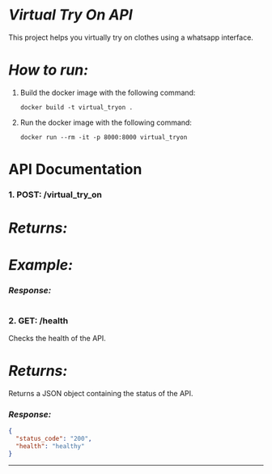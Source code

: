 

***Virtual Try On API***
===

This project helps you virtually try on clothes using a whatsapp interface.


***How to run:***
===
1. Build the docker image with the following command:

    ```docker build -t virtual_tryon .```

2. Run the docker image with the following command:

    ```docker run --rm -it -p 8000:8000 virtual_tryon```


# API Documentation


### 1. POST: /virtual_try_on



***Returns:***
===


***Example:***
===

### *Response:*
```json


```

### 2. GET: /health

Checks the health of the API.

***Returns:***
===
Returns a JSON object containing the status of the API.

### *Response:*
```json
{
  "status_code": "200",
  "health": "healthy"
}
```

---